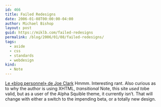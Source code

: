 ```yaml
---
id: 466
title: Failed Redesigns
date: 2006-01-08T00:00:00-04:00
author: Michael Bishop
layout: post
guid: https://miklb.com/failed-redesigns
permalink: /blog/2006/01/08/failed-redesigns/
tags:
  - aside
  - css
  - standards
  - webdesign
kind:
  - Note
---
```

<p><a href="http://blog.fawny.org/2006/01/04/failed/">Le «blog personnel» de Joe Clark</a>
Hmmm.  Interesting rant.  Also curious as to why the author is using XHTML, <em>transitional</em>  Note, this site <em>used to</em>be valid, but as a user of the Alpha Squible theme, it currently isn’t.  That will change with either a switch to the impending beta, or a totally new design.</p>